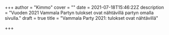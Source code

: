 +++
author = "Kimmo"
cover = ""
date = 2021-07-18T15:46:22Z
description = "Vuoden 2021 Vammala Partyn tulokset ovat nähtävillä partyn omalla sivulla."
draft = true
title = "Vammala Party 2021: tulokset ovat nähtävillä"

+++
